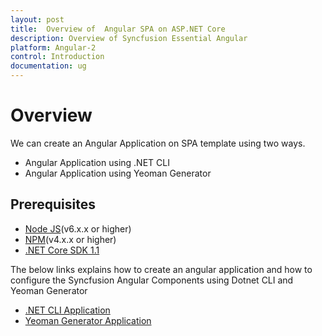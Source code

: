 ```yaml
---
layout: post
title:  Overview of  Angular SPA on ASP.NET Core 
description: Overview of Syncfusion Essential Angular
platform: Angular-2
control: Introduction
documentation: ug
---
```


# Overview

We can create an Angular Application on SPA template using two ways.

* Angular Application using .NET CLI
* Angular Application using Yeoman Generator

## Prerequisites

* [Node JS](https://nodejs.org/en/)(v6.x.x or higher)
* [NPM](http://blog.npmjs.org/post/85484771375/how-to-install-npm)(v4.x.x or higher)
* [.NET Core SDK 1.1](https://www.microsoft.com/net/download/core#/current) 

The below links explains how to create an angular application and how to configure the Syncfusion Angular Components using Dotnet CLI and Yeoman Generator

* [.NET CLI Application](/angular/GettingStarted/getting-started-dotnet-cli "Getting started with .NET CLI")
* [Yeoman Generator Application](/angular/GettingStarted/getting-started-yeoman-generator "Getting started with Yeoman Generator")